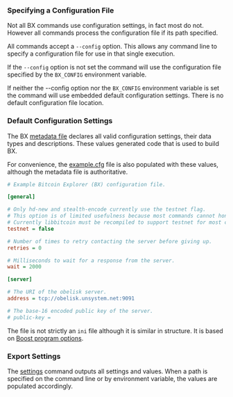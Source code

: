 ### Specifying a Configuration File
Not all BX commands use configuration settings, in fact most do not. However all commands process the configuration file if its path specified.

All commands accept a `--config` option. This allows any command line to specify a configuration file for use in that single execution.

If the `--config` option is not set the command will use the configuration file specified by the `BX_CONFIG` environment variable.

If neither the --config option nor the `BX_CONFIG` environment variable is set the command will use embedded default configuration settings. There is no default configuration file location.
### Default Configuration Settings
The BX [metadata file](https://github.com/libbitcoin/libbitcoin-explorer/blob/master/model/generate.xml) declares all valid configuration settings, their data types and descriptions. These values generated code that is used to build BX.

For convenience, the [example.cfg](https://github.com/libbitcoin/libbitcoin-explorer/blob/master/example.cfg) file is also populated with these values, although the metadata file is authoritative.
```ini
# Example Bitcoin Explorer (BX) configuration file.

[general]

# Only hd-new and stealth-encode currently use the testnet flag.
# This option is of limited usefulness because most commands cannot honor it.
# Currently libbitcoin must be recompiled to support testnet for most commands.
testnet = false

# Number of times to retry contacting the server before giving up.
retries = 0

# Milliseconds to wait for a response from the server.
wait = 2000

[server]

# The URI of the obelisk server.
address = tcp://obelisk.unsystem.net:9091

# The base-16 encoded public key of the server.
# public-key = 
```

The file is not strictly an `ini` file although it is similar in structure. It is based on [Boost program options](http://www.boost.org/doc/libs/1_56_0/doc/html/program_options/overview.html#idp344521728).
### Export Settings
The [settings](bx-settings) command outputs all settings and values. When a path is specified on the command line or by environment variable, the values are populated accordingly.